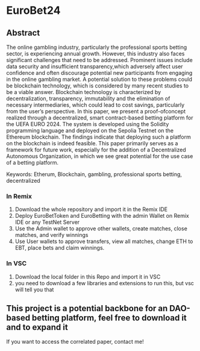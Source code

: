 # EuroBet24
## Abstract
The online gambling industry, particularly the professional sports betting sector, is experiencing annual growth. However, this industry also faces significant challenges that need to be addressed. Prominent issues include data security and insufficient transparency,which adversely affect user confidence and often discourage potential new participants from engaging in the online gambling market. A potential solution to these problems could be blockchain technology, which is considered by many recent studies to be a viable answer. Blockchain technology is characterized by decentralization, transparency, immutability and the elimination of necessary intermediaries, which could lead to cost savings, particularly from the user’s perspective. In this paper, we present a proof-ofconcept realized through a decentralized, smart contract-based betting platform for the UEFA EURO 2024. The system is developed using the Solidity programming language and deployed on the Sepolia Testnet on the Ethereum blockchain. The findings indicate that deploying such a platform on the blockchain is indeed feasible. This paper primarily serves as a framework for future work, especially for the addition of a Decentralized Autonomous Organization, in which we see great potential for the use case of a betting platform.

Keywords: Etherum, Blockchain, gambling, professional sports betting, decentralized


### In Remix
1. Download the whole repository and import it in the Remix IDE
2. Deploy EuroBetToken and EuroBetting with the admin Wallet on Remix IDE or any TestNet Server
3. Use the Admin wallet to approve other wallets, create matches, close matches, and verify winnings
4. Use User wallets to approve transfers, view all matches, change ETH to EBT, place bets and claim winnings.


### In VSC
1. Download the local folder in this Repo and import it in VSC
2. you need to download a few libraries and extensions to run this, but vsc will tell you that


## This project is a potential backbone for an DAO-based betting platform, feel free to download it and to expand it

If you want to access the correlated paper, contact me!




